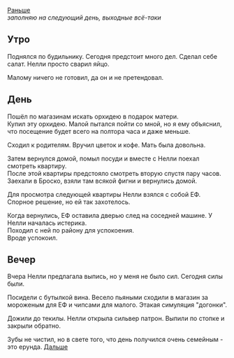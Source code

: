 [Раньше](2020.05.22.md)  
*заполняю на следующий день, выходные всё-таки*
## Утро
Поднялся по будильнику. Сегодня предстоит много дел. Сделал себе салат. Нелли просто сварил яйцо.

Малому ничего не готовил, да он и не претендовал.
## День
Пошёл по магазинам искать орхидею в подарок матери.  
Купил эту орхидею. Малой пытался пойти со мной, но я ему объяснил, что посещение будет всего на полтора часа и даже меньше.

Сходил к родителям. Вручил цветок и кофе. Мать была довольна.

Затем вернулся домой, помыл посуди и вместе с Нелли поехал смотреть квартиру.   
После этой квартиры предстояло смотреть вторую спустя пару часов. Заехали в Броско, взяли там всякой фигни и вернулись домой.

Для просмотра следующей квартиры Нелли взялся с собой ЕФ. Спорное решение, но ей так захотелось.

Когда вернулись, ЕФ оставила дверью след на соседней машине. У Нелли началась истерика.  
Походил с ней по району для успокоения.  
Вроде успокоил.
## Вечер
Вчера Нелли предлагала выпись, но у меня не было сил. Сегодня силы были.

Посидели с бутылкой вина. Весело пьяными сходили в магазин за мороженым для ЕФ и чипсами для малого. Этакая симуляция "догонки".

Дожили до текилы. Нелли открыла сильвер патрон. Выпили по стопке и закрыли обратно.

Зубы не чистил, но в свете того, что день получился очень семейным - это ерунда.
[Дальше](2020.05.24.md)